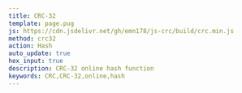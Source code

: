 ```yaml
---
title: CRC-32
template: page.pug
js: https://cdn.jsdelivr.net/gh/emn178/js-crc/build/crc.min.js
method: crc32
action: Hash
auto_update: true
hex_input: true
description: CRC-32 online hash function
keywords: CRC,CRC-32,online,hash
---
```


